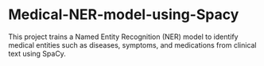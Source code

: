 # Medical-NER-model-using-Spacy
This project trains a Named Entity Recognition (NER) model to identify medical entities such as diseases, symptoms, and medications from clinical text using SpaCy.
